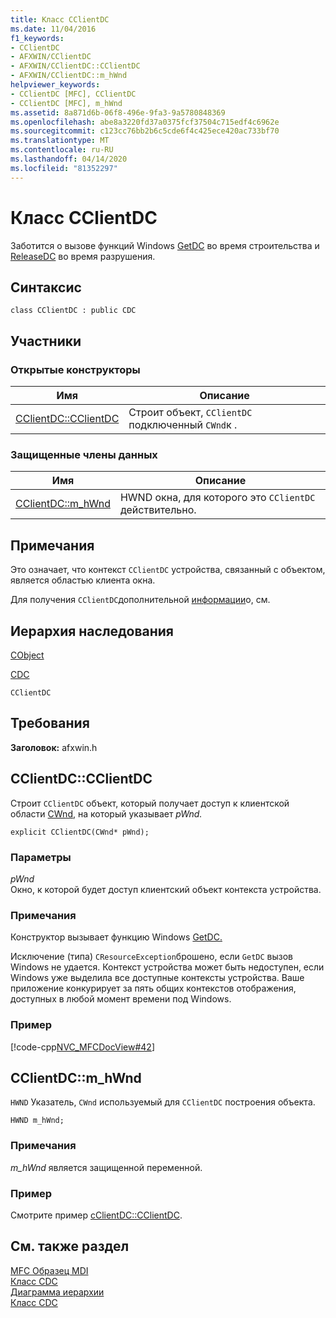 ```yaml
---
title: Класс CClientDC
ms.date: 11/04/2016
f1_keywords:
- CClientDC
- AFXWIN/CClientDC
- AFXWIN/CClientDC::CClientDC
- AFXWIN/CClientDC::m_hWnd
helpviewer_keywords:
- CClientDC [MFC], CClientDC
- CClientDC [MFC], m_hWnd
ms.assetid: 8a871d6b-06f8-496e-9fa3-9a5780848369
ms.openlocfilehash: abe8a3220fd37a0375fcf37504c715edf4c6962e
ms.sourcegitcommit: c123cc76bb2b6c5cde6f4c425ece420ac733bf70
ms.translationtype: MT
ms.contentlocale: ru-RU
ms.lasthandoff: 04/14/2020
ms.locfileid: "81352297"
---
```

# <a name="cclientdc-class"></a>Класс CClientDC

Заботится о вызове функций Windows [GetDC](/windows/win32/api/winuser/nf-winuser-getdc) во время строительства и [ReleaseDC](/windows/win32/api/winuser/nf-winuser-releasedc) во время разрушения.

## <a name="syntax"></a>Синтаксис

```
class CClientDC : public CDC
```

## <a name="members"></a>Участники

### <a name="public-constructors"></a>Открытые конструкторы

|Имя|Описание|
|----------|-----------------|
|[CClientDC::CClientDC](#cclientdc)|Строит объект, `CClientDC` подключенный `CWnd`к .|

### <a name="protected-data-members"></a>Защищенные члены данных

|Имя|Описание|
|----------|-----------------|
|[CClientDC::m_hWnd](#m_hwnd)|HWND окна, для которого это `CClientDC` действительно.|

## <a name="remarks"></a>Примечания

Это означает, что контекст `CClientDC` устройства, связанный с объектом, является областью клиента окна.

Для получения `CClientDC`дополнительной [информации](../../mfc/device-contexts.md)о, см.

## <a name="inheritance-hierarchy"></a>Иерархия наследования

[CObject](../../mfc/reference/cobject-class.md)

[CDC](../../mfc/reference/cdc-class.md)

`CClientDC`

## <a name="requirements"></a>Требования

**Заголовок:** afxwin.h

## <a name="cclientdccclientdc"></a><a name="cclientdc"></a>CClientDC::CClientDC

Строит `CClientDC` объект, который получает доступ к клиентской области [CWnd,](../../mfc/reference/cwnd-class.md) на который указывает *pWnd.*

```
explicit CClientDC(CWnd* pWnd);
```

### <a name="parameters"></a>Параметры

*pWnd*<br/>
Окно, к которой будет доступ клиентский объект контекста устройства.

### <a name="remarks"></a>Примечания

Конструктор вызывает функцию Windows [GetDC.](/windows/win32/api/winuser/nf-winuser-getdc)

Исключение (типа) `CResourceException`брошено, если `GetDC` вызов Windows не удается. Контекст устройства может быть недоступен, если Windows уже выделила все доступные контексты устройства. Ваше приложение конкурирует за пять общих контекстов отображения, доступных в любой момент времени под Windows.

### <a name="example"></a>Пример

[!code-cpp[NVC_MFCDocView#42](../../mfc/codesnippet/cpp/cclientdc-class_1.cpp)]

## <a name="cclientdcm_hwnd"></a><a name="m_hwnd"></a>CClientDC::m_hWnd

`HWND` Указатель, `CWnd` используемый для `CClientDC` построения объекта.

```
HWND m_hWnd;
```

### <a name="remarks"></a>Примечания

*m_hWnd* является защищенной переменной.

### <a name="example"></a>Пример

  Смотрите пример [cClientDC::CClientDC](#cclientdc).

## <a name="see-also"></a>См. также раздел

[MFC Образец MDI](../../overview/visual-cpp-samples.md)<br/>
[Класс CDC](../../mfc/reference/cdc-class.md)<br/>
[Диаграмма иерархии](../../mfc/hierarchy-chart.md)<br/>
[Класс CDC](../../mfc/reference/cdc-class.md)
